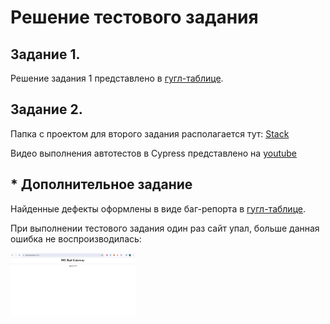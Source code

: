 # Решение тестового задания

## Задание 1.
Решение задания 1 представлено в [гугл-таблице](https://docs.google.com/spreadsheets/d/19Z5NswmldoCesOC1lD_wfrVvf1l1C9mDMyT6Fyo6hcs/edit).

## Задание 2.
Папка с проектом для второго задания располагается тут: [Stack](./Stack)

Видео выполнения автотестов в Cypress представлено на [youtube](https://youtu.be/ecKgtSvN-P4)

## * Дополнительное задание
Найденные дефекты оформлены в виде баг-репорта в [гугл-таблице](https://docs.google.com/spreadsheets/d/1Ae2IEUjI7zj8tFMwuySexC8VRySEdVRCAebccGpBWSQ/edit).

При выполнении тестового задания один раз сайт упал, больше данная ошибка не воспроизводилась:

<img width="200" alt="error 502" src="./Stack/error_502.PNG">

